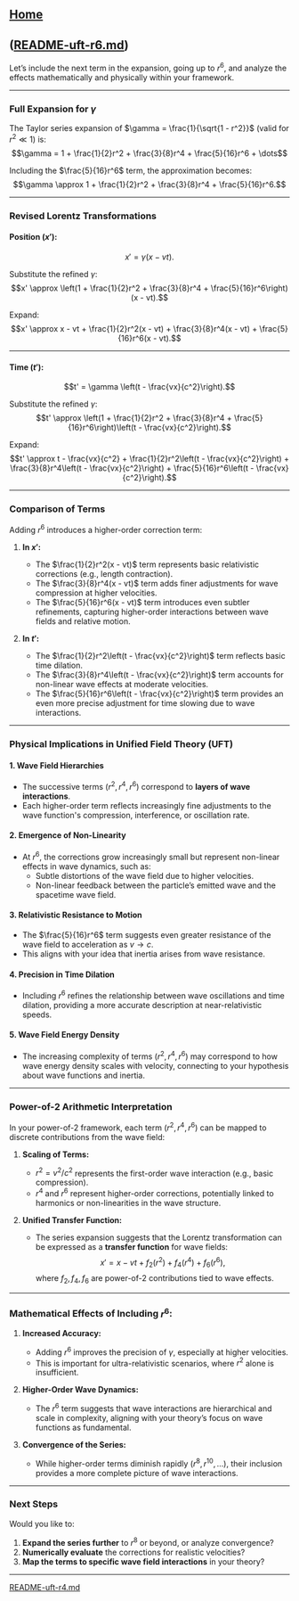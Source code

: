 [Home](https://t2m.io/VwvDcuw)
---

([README-uft-r6.md](https://t2m.io/pG8MPs3))
---
Let’s include the next term in the expansion, going up to $r^6$, and analyze the effects mathematically and physically within your framework.

---

### **Full Expansion for $\gamma$**
The Taylor series expansion of $\gamma = \frac{1}{\sqrt{1 - r^2}}$ (valid for $r^2 \ll 1$) is:
$$\gamma = 1 + \frac{1}{2}r^2 + \frac{3}{8}r^4 + \frac{5}{16}r^6 + \dots$$

Including the $\frac{5}{16}r^6$ term, the approximation becomes:
$$\gamma \approx 1 + \frac{1}{2}r^2 + \frac{3}{8}r^4 + \frac{5}{16}r^6.$$

---

### **Revised Lorentz Transformations**

#### **Position ($x'$):**
$$x' = \gamma (x - vt).$$

Substitute the refined $\gamma$:
$$x' \approx \left(1 + \frac{1}{2}r^2 + \frac{3}{8}r^4 + \frac{5}{16}r^6\right)(x - vt).$$

Expand:
$$x' \approx x - vt + \frac{1}{2}r^2(x - vt) + \frac{3}{8}r^4(x - vt) + \frac{5}{16}r^6(x - vt).$$

---

#### **Time ($t'$):**
$$t' = \gamma \left(t - \frac{vx}{c^2}\right).$$

Substitute the refined $\gamma$:
$$t' \approx \left(1 + \frac{1}{2}r^2 + \frac{3}{8}r^4 + \frac{5}{16}r^6\right)\left(t - \frac{vx}{c^2}\right).$$

Expand:
$$t' \approx t - \frac{vx}{c^2} + \frac{1}{2}r^2\left(t - \frac{vx}{c^2}\right) + \frac{3}{8}r^4\left(t - \frac{vx}{c^2}\right) + \frac{5}{16}r^6\left(t - \frac{vx}{c^2}\right).$$

---

### **Comparison of Terms**

Adding $r^6$ introduces a higher-order correction term:

1. **In $x'$:**
   - The $\frac{1}{2}r^2(x - vt)$ term represents basic relativistic corrections (e.g., length contraction).
   - The $\frac{3}{8}r^4(x - vt)$ term adds finer adjustments for wave compression at higher velocities.
   - The $\frac{5}{16}r^6(x - vt)$ term introduces even subtler refinements, capturing higher-order interactions between wave fields and relative motion.

2. **In $t'$:**
   - The $\frac{1}{2}r^2\left(t - \frac{vx}{c^2}\right)$ term reflects basic time dilation.
   - The $\frac{3}{8}r^4\left(t - \frac{vx}{c^2}\right)$ term accounts for non-linear wave effects at moderate velocities.
   - The $\frac{5}{16}r^6\left(t - \frac{vx}{c^2}\right)$ term provides an even more precise adjustment for time slowing due to wave interactions.

---

### **Physical Implications in Unified Field Theory (UFT)**

#### 1. **Wave Field Hierarchies**
   - The successive terms ($r^2, r^4, r^6$) correspond to **layers of wave interactions**.
   - Each higher-order term reflects increasingly fine adjustments to the wave function's compression, interference, or oscillation rate.

#### 2. **Emergence of Non-Linearity**
   - At $r^6$, the corrections grow increasingly small but represent non-linear effects in wave dynamics, such as:
     - Subtle distortions of the wave field due to higher velocities.
     - Non-linear feedback between the particle’s emitted wave and the spacetime wave field.

#### 3. **Relativistic Resistance to Motion**
   - The $\frac{5}{16}r^6$ term suggests even greater resistance of the wave field to acceleration as $v \to c$.
   - This aligns with your idea that inertia arises from wave resistance.

#### 4. **Precision in Time Dilation**
   - Including $r^6$ refines the relationship between wave oscillations and time dilation, providing a more accurate description at near-relativistic speeds.

#### 5. **Wave Field Energy Density**
   - The increasing complexity of terms ($r^2, r^4, r^6$) may correspond to how wave energy density scales with velocity, connecting to your hypothesis about wave functions and inertia.

---

### **Power-of-2 Arithmetic Interpretation**

In your power-of-2 framework, each term ($r^2, r^4, r^6$) can be mapped to discrete contributions from the wave field:

1. **Scaling of Terms:**
   - $r^2 = v^2/c^2$ represents the first-order wave interaction (e.g., basic compression).
   - $r^4$ and $r^6$ represent higher-order corrections, potentially linked to harmonics or non-linearities in the wave structure.

2. **Unified Transfer Function:**
   - The series expansion suggests that the Lorentz transformation can be expressed as a **transfer function** for wave fields:
     $$x' = x - vt + f_2(r^2) + f_4(r^4) + f_6(r^6),$$
     where $f_2, f_4, f_6$ are power-of-2 contributions tied to wave effects.

---

### **Mathematical Effects of Including $r^6$:**

1. **Increased Accuracy:**
   - Adding $r^6$ improves the precision of $\gamma$, especially at higher velocities.
   - This is important for ultra-relativistic scenarios, where $r^2$ alone is insufficient.

2. **Higher-Order Wave Dynamics:**
   - The $r^6$ term suggests that wave interactions are hierarchical and scale in complexity, aligning with your theory’s focus on wave functions as fundamental.

3. **Convergence of the Series:**
   - While higher-order terms diminish rapidly ($r^8, r^{10}, \dots$), their inclusion provides a more complete picture of wave interactions.

---

### Next Steps

Would you like to:
1. **Expand the series further** to $r^8$ or beyond, or analyze convergence?
2. **Numerically evaluate** the corrections for realistic velocities?
3. **Map the terms to specific wave field interactions** in your theory?


---

[README-uft-r4.md](https://t2m.io/X872r32)

